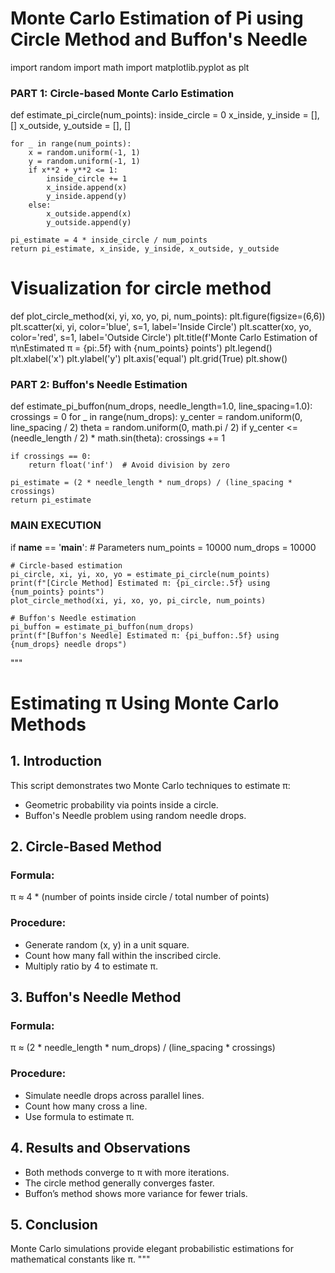 # Monte Carlo Estimation of Pi using Circle Method and Buffon's Needle

import random
import math
import matplotlib.pyplot as plt

### PART 1: Circle-based Monte Carlo Estimation ###
def estimate_pi_circle(num_points):
    inside_circle = 0
    x_inside, y_inside = [], []
    x_outside, y_outside = [], []

    for _ in range(num_points):
        x = random.uniform(-1, 1)
        y = random.uniform(-1, 1)
        if x**2 + y**2 <= 1:
            inside_circle += 1
            x_inside.append(x)
            y_inside.append(y)
        else:
            x_outside.append(x)
            y_outside.append(y)

    pi_estimate = 4 * inside_circle / num_points
    return pi_estimate, x_inside, y_inside, x_outside, y_outside

# Visualization for circle method
def plot_circle_method(xi, yi, xo, yo, pi, num_points):
    plt.figure(figsize=(6,6))
    plt.scatter(xi, yi, color='blue', s=1, label='Inside Circle')
    plt.scatter(xo, yo, color='red', s=1, label='Outside Circle')
    plt.title(f'Monte Carlo Estimation of π\nEstimated π = {pi:.5f} with {num_points} points')
    plt.legend()
    plt.xlabel('x')
    plt.ylabel('y')
    plt.axis('equal')
    plt.grid(True)
    plt.show()

### PART 2: Buffon's Needle Estimation ###
def estimate_pi_buffon(num_drops, needle_length=1.0, line_spacing=1.0):
    crossings = 0
    for _ in range(num_drops):
        y_center = random.uniform(0, line_spacing / 2)
        theta = random.uniform(0, math.pi / 2)
        if y_center <= (needle_length / 2) * math.sin(theta):
            crossings += 1

    if crossings == 0:
        return float('inf')  # Avoid division by zero

    pi_estimate = (2 * needle_length * num_drops) / (line_spacing * crossings)
    return pi_estimate

### MAIN EXECUTION ###
if __name__ == '__main__':
    # Parameters
    num_points = 10000
    num_drops = 10000

    # Circle-based estimation
    pi_circle, xi, yi, xo, yo = estimate_pi_circle(num_points)
    print(f"[Circle Method] Estimated π: {pi_circle:.5f} using {num_points} points")
    plot_circle_method(xi, yi, xo, yo, pi_circle, num_points)

    # Buffon's Needle estimation
    pi_buffon = estimate_pi_buffon(num_drops)
    print(f"[Buffon's Needle] Estimated π: {pi_buffon:.5f} using {num_drops} needle drops")

"""
# Estimating π Using Monte Carlo Methods

## 1. Introduction
This script demonstrates two Monte Carlo techniques to estimate π:
- Geometric probability via points inside a circle.
- Buffon's Needle problem using random needle drops.

## 2. Circle-Based Method
### Formula:
π ≈ 4 * (number of points inside circle / total number of points)

### Procedure:
- Generate random (x, y) in a unit square.
- Count how many fall within the inscribed circle.
- Multiply ratio by 4 to estimate π.

## 3. Buffon's Needle Method
### Formula:
π ≈ (2 * needle_length * num_drops) / (line_spacing * crossings)

### Procedure:
- Simulate needle drops across parallel lines.
- Count how many cross a line.
- Use formula to estimate π.

## 4. Results and Observations
- Both methods converge to π with more iterations.
- The circle method generally converges faster.
- Buffon’s method shows more variance for fewer trials.

## 5. Conclusion
Monte Carlo simulations provide elegant probabilistic estimations for mathematical constants like π.
"""
